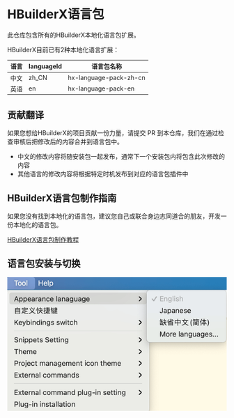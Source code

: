 # HBuilderX语言包

此仓库包含所有的HBuilderX本地化语言包扩展。

HBuilderX目前已有2种本地化语言扩展：

|语言	|languageId	| 语言包名称			|
|--		|--			| --					|
|中文	|zh_CN		| hx-language-pack-zh-cn|
|英语	|en			|hx-language-pack-en	|


## 贡献翻译
 
如果您想给HBuilderX的项目贡献一份力量，请提交 PR 到本仓库，我们在通过检查审核后把修改后的内容合并到语言包中。
 
- 中文的修改内容将随安装包一起发布，通常下一个安装包内将包含此次修改的内容
- 其他语言的修改内容将根据特定时机发布到对应的语言包插件中

## HBuilderX语言包制作指南

如果您没有找到本地化的语言包，建议您自己或联合身边志同道合的朋友，开发一份本地化的语言包。

[HBuilderX语言包制作教程](docs/tutorial.md)

## 语言包安装与切换

![](/docs/images/HBuilderX_Language_Settings.png)